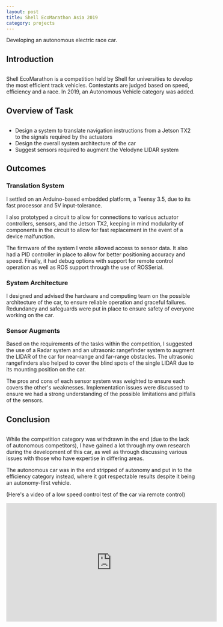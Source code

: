 ```yaml
---
layout: post
title: Shell EcoMarathon Asia 2019
category: projects
---
```


Developing an autonomous electric race car.

## Introduction

![<img src="{{ site.baseurl }}/images/project_images/semautoteam.JPG" alt="Team photo of NTU SEM 2019 Autonomous"/>]()

Shell EcoMarathon is a competition held by Shell for universities to develop the most efficient track vehicles. Contestants are judged based on speed, efficiency and a race. In 2019, an Autonomous Vehicle category was added.

## Overview of Task

![<img src="{{ site.baseurl }}/images/project_images/semauto.jpg" alt="An image of the autonomous car"/>]()

 - Design a system to translate navigation instructions from a Jetson TX2 to the signals required by the actuators
 - Design the overall system architecture of the car
 - Suggest sensors required to augment the Velodyne LIDAR system

## Outcomes

### Translation System
I settled on an Arduino-based embedded platform, a Teensy 3.5, due to its fast processor and 5V input-tolerance.

I also prototyped a circuit to allow for connections to various actuator controllers, sensors, and the Jetson TX2, keeping in mind modularity of components in the circuit to allow for fast replacement in the event of a device malfunction.

The firmware of the system I wrote allowed access to sensor data. It also had a PID controller in place to allow for better positioning accuracy and speed. Finally, it had debug options with support for remote control operation as well as ROS support through the use of ROSSerial.

### System Architecture

I designed and advised the hardware and computing team on the possible architecture of the car, to ensure reliable operation and graceful failures. Redundancy and safeguards were put in place to ensure safety of everyone working on the car.

### Sensor Augments
Based on the requirements of the tasks within the competition, I suggested the use of a Radar system and an ultrasonic rangefinder system to augment the LIDAR of the car for near-range and far-range obstacles. The ultrasonic rangefinders also helped to cover the blind spots of the single LIDAR due to its mounting position on the car.

The pros and cons of each sensor system was weighted to ensure each covers the other's weaknesses. Implementation issues were discussed to ensure we had a strong understanding of the possible limitations and pitfalls of the sensors.

## Conclusion

![<img src="{{ site.baseurl }}/images/project_images/semteam.JPG" alt="Team photo of NTU SEM 2019"/>]()

While the competition category was withdrawn in the end (due to the lack of autonomous competitors), I have gained a lot through my own research during the development of this car, as well as through discussing various issues with those who have expertise in differing areas.

The autonomous car was in the end stripped of autonomy and put in to the efficiency category instead, where it got respectable results despite it being an autonomy-first vehicle.

(Here's a video of a low speed control test of the car via remote control)

<iframe width="560" height="315" src="https://www.youtube.com/embed/9p-S8K_eDsI" frameborder="0" allow="accelerometer; autoplay; encrypted-media; gyroscope; picture-in-picture" allowfullscreen> </iframe>